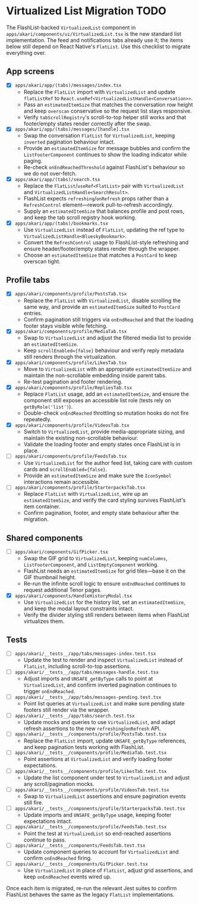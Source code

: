 # Virtualized List Migration TODO

The FlashList-backed `VirtualizedList` component in `apps/akari/components/ui/VirtualizedList.tsx` is the new standard list implementation. The feed and notifications tabs already use it; the items below still depend on React Native's `FlatList`. Use this checklist to migrate everything over.

## App screens
- [x] `apps/akari/app/(tabs)/messages/index.tsx`
  - Replace the `FlatList` import with `VirtualizedList` and update `flatListRef` to `React.useRef<VirtualizedListHandle<Conversation>>`.
  - Pass an `estimatedItemSize` that matches the conversation row height and keep `overscan` conservative so the request list stays responsive.
  - Verify `tabScrollRegistry`'s scroll-to-top helper still works and that footer/empty states render correctly after the swap.
- [x] `apps/akari/app/(tabs)/messages/[handle].tsx`
  - Swap the conversation `FlatList` for `VirtualizedList`, keeping `inverted` pagination behaviour intact.
  - Provide an `estimatedItemSize` for message bubbles and confirm the `ListFooterComponent` continues to show the loading indicator while paging.
  - Re-check `onEndReachedThreshold` against FlashList's behaviour so we do not over-fetch.
- [x] `apps/akari/app/(tabs)/search.tsx`
  - Replace the `FlatList`/`useRef<FlatList>` pair with `VirtualizedList` and `VirtualizedListHandle<SearchResult>`.
  - FlashList expects `refreshing`/`onRefresh` props rather than a `RefreshControl` element—rework pull-to-refresh accordingly.
  - Supply an `estimatedItemSize` that balances profile and post rows, and keep the tab scroll registry hook working.
- [x] `apps/akari/app/(tabs)/bookmarks.tsx`
  - Use `VirtualizedList` instead of `FlatList`, updating the ref type to `VirtualizedListHandle<BlueskyBookmark>`.
  - Convert the `RefreshControl` usage to FlashList-style refreshing and ensure header/footer/empty states render through the wrapper.
  - Choose an `estimatedItemSize` that matches a `PostCard` to keep overscan tight.

## Profile tabs
- [x] `apps/akari/components/profile/PostsTab.tsx`
  - Replace the `FlatList` with `VirtualizedList`, disable scrolling the same way, and provide an `estimatedItemSize` suited to `PostCard` entries.
  - Confirm pagination still triggers via `onEndReached` and that the loading footer stays visible while fetching.
- [x] `apps/akari/components/profile/MediaTab.tsx`
  - Swap to `VirtualizedList` and adjust the filtered media list to provide an `estimatedItemSize`.
  - Keep `scrollEnabled={false}` behaviour and verify reply metadata still renders through the virtualization.
- [x] `apps/akari/components/profile/LikesTab.tsx`
  - Move to `VirtualizedList` with an appropriate `estimatedItemSize` and maintain the non-scrollable embedding inside parent tabs.
  - Re-test pagination and footer rendering.
- [x] `apps/akari/components/profile/RepliesTab.tsx`
  - Replace `FlatList` usage, add an `estimatedItemSize`, and ensure the component still exposes an accessible list role (tests rely on `getByRole('list')`).
  - Double-check `onEndReached` throttling so mutation hooks do not fire repeatedly.
- [x] `apps/akari/components/profile/VideosTab.tsx`
  - Switch to `VirtualizedList`, provide media-appropriate sizing, and maintain the existing non-scrollable behaviour.
  - Validate the loading footer and empty states once FlashList is in place.
- [ ] `apps/akari/components/profile/FeedsTab.tsx`
  - Use `VirtualizedList` for the author feed list, taking care with custom cards and `scrollEnabled={false}`.
  - Provide an `estimatedItemSize` and make sure the `IconSymbol` interactions remain accessible.
- [ ] `apps/akari/components/profile/StarterpacksTab.tsx`
  - Replace `FlatList` with `VirtualizedList`, wire up an `estimatedItemSize`, and verify the card styling survives FlashList's item container.
  - Confirm pagination, footer, and empty state behaviour after the migration.

## Shared components
- [ ] `apps/akari/components/GifPicker.tsx`
  - Swap the GIF grid to `VirtualizedList`, keeping `numColumns`, `ListFooterComponent`, and `ListEmptyComponent` working.
  - FlashList needs an `estimatedItemSize` for grid tiles—base it on the GIF thumbnail height.
  - Re-run the infinite scroll logic to ensure `onEndReached` continues to request additional Tenor pages.
- [x] `apps/akari/components/HandleHistoryModal.tsx`
  - Use `VirtualizedList` for the history list, set an `estimatedItemSize`, and keep the modal layout constraints intact.
  - Verify the divider styling still renders between items when FlashList virtualizes them.

## Tests
- [ ] `apps/akari/__tests__/app/tabs/messages-index.test.tsx`
  - Update the test to render and inspect `VirtualizedList` instead of `FlatList`, including scroll-to-top assertions.
- [ ] `apps/akari/__tests__/app/tabs/messages-handle.test.tsx`
  - Adjust imports and `UNSAFE_getByType` calls to point at `VirtualizedList`, and confirm inverted pagination continues to trigger `onEndReached`.
- [ ] `apps/akari/__tests__/app/tabs/messages-pending.test.tsx`
  - Point list queries at `VirtualizedList` and make sure pending state footers still render via the wrapper.
- [ ] `apps/akari/__tests__/app/tabs/search.test.tsx`
  - Update mocks and queries to use `VirtualizedList`, and adapt refresh assertions to the new `refreshing`/`onRefresh` API.
- [ ] `apps/akari/__tests__/components/profile/PostsTab.test.tsx`
  - Replace the `FlatList` import, update `UNSAFE_getByType` references, and keep pagination tests working with FlashList.
- [ ] `apps/akari/__tests__/components/profile/MediaTab.test.tsx`
  - Point assertions at `VirtualizedList` and verify loading footer expectations.
- [ ] `apps/akari/__tests__/components/profile/LikesTab.test.tsx`
  - Update the list component under test to `VirtualizedList` and adjust any scroll/pagination mocks.
- [ ] `apps/akari/__tests__/components/profile/VideosTab.test.tsx`
  - Swap to `VirtualizedList` assertions and ensure pagination events still fire.
- [ ] `apps/akari/__tests__/components/profile/StarterpacksTab.test.tsx`
  - Update imports and `UNSAFE_getByType` usage, keeping footer expectations intact.
- [ ] `apps/akari/__tests__/components/profile/FeedsTab.test.tsx`
  - Point the test at `VirtualizedList` so end-reached assertions continue to pass.
- [ ] `apps/akari/__tests__/components/FeedsTab.test.tsx`
  - Update component queries to account for `VirtualizedList` and confirm `onEndReached` firing.
- [ ] `apps/akari/__tests__/components/GifPicker.test.tsx`
  - Use `VirtualizedList` in place of `FlatList`, adjust grid assertions, and keep `onEndReached` events wired up.

Once each item is migrated, re-run the relevant Jest suites to confirm FlashList behaves the same as the legacy `FlatList` implementations.
